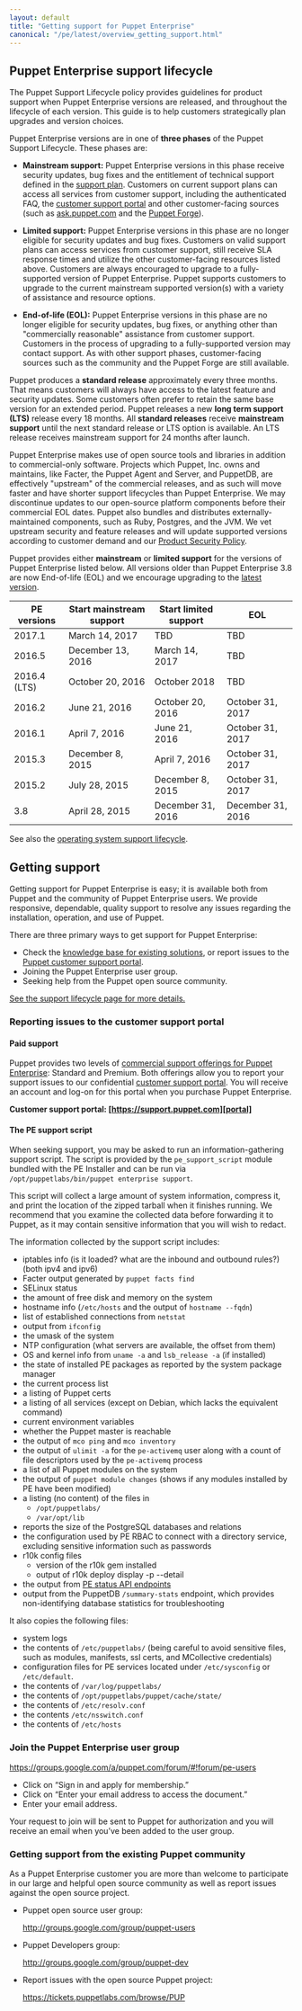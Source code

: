 ```yaml
---
layout: default
title: "Getting support for Puppet Enterprise"
canonical: "/pe/latest/overview_getting_support.html"
---
```


## Puppet Enterprise support lifecycle

The Puppet Support Lifecycle policy provides guidelines for product support when Puppet Enterprise versions are released, and throughout the lifecycle of each version. This guide is to help customers strategically plan upgrades and version choices. 

Puppet Enterprise versions are in one of **three phases** of the Puppet Support Lifecycle. These phases are:

- **Mainstream support:** Puppet Enterprise versions in this phase receive security updates, bug fixes and the entitlement of technical support defined in the [support plan](https://puppet.com/content/puppet-enterprise-support-plans). Customers on current support plans can access all services from customer support, including the authenticated FAQ, the [customer support portal](https://support.puppet.com/hc/en-us/restricted?return_to=https%3A%2F%2Fsupport.puppet.com%2Fhc%2Fen-us) and other customer-facing sources (such as [ask.puppet.com](https://ask.puppet.com/questions/) and the [Puppet Forge](https://forge.puppet.com/)).

- **Limited support:** Puppet Enterprise versions in this phase are no longer eligible for security updates and bug fixes. Customers on valid support plans can access services from customer support, still receive SLA response times and utilize the other customer-facing resources listed above. Customers are always encouraged to upgrade to a fully-supported version of Puppet Enterprise. Puppet supports customers to upgrade to the current mainstream supported version(s) with a variety of assistance and resource options.

- **End-of-life (EOL):** Puppet Enterprise versions in this phase are no longer eligible for security updates, bug fixes, or anything other than "commercially reasonable" assistance from customer support. Customers in the process of upgrading to a fully-supported version may contact support. As with other support phases, customer-facing sources such as the community and the Puppet Forge are still available.

Puppet produces a **standard release** approximately every three months. That means customers will always have access to the latest feature and security updates. Some customers often prefer to retain the same base version for an extended period. Puppet releases a new **long term support (LTS)** release every 18 months. All **standard releases** receive **mainstream support** until the next standard release or LTS option is available. An LTS release receives mainstream support for 24 months after launch.

Puppet Enterprise makes use of open source tools and libraries in addition to commercial-only software. Projects which Puppet, Inc. owns and maintains, like Facter, the Puppet Agent and Server, and PuppetDB, are effectively "upstream" of the commercial releases, and as such will move faster and have shorter support lifecycles than Puppet Enterprise. We may discontinue updates to our open-source platform components before their commercial EOL dates. Puppet also bundles and distributes externally-maintained components, such as Ruby, Postgres, and the JVM. We vet upstream security and feature releases and will update supported versions according to customer demand and our [Product Security Policy](/security/vulnerability_submission_process.html).

Puppet provides either **mainstream** or **limited support** for the versions of Puppet Enterprise listed below. All versions older than Puppet Enterprise 3.8 are now End-of-life (EOL) and we encourage upgrading to the [latest version](https://puppet.com/download-puppet-enterprise).

PE versions     | Start mainstream support   | Start limited support      | EOL
----------------|--------------------------|--------------------------|---------
2017.1 | March 14, 2017                    | TBD                     | TBD
2016.5 | December 13, 2016                 | March 14, 2017          | TBD
2016.4 (LTS) | October 20, 2016            | October 2018            | TBD
2016.2 | June 21, 2016            | October 20, 2016            | October 31, 2017
2016.1 | April 7, 2016            | June 21, 2016               | October 31, 2017
2015.3 | December 8, 2015           | April 7, 2016             | October 31, 2017
2015.2 | July 28, 2015            | December 8, 2015            | October 31, 2017
3.8 | April 28, 2015            | December 31, 2016             | December 31, 2016

See also the [operating system support lifecycle](https://docs.puppet.com/pe/latest/sys_req_os.html#operating-system-support-life-cycles). 

## Getting support

Getting support for Puppet Enterprise is easy; it is available both from Puppet and the community of Puppet Enterprise users. We provide responsive, dependable, quality support to resolve any issues regarding the installation, operation, and use of Puppet.

There are three primary ways to get support for Puppet Enterprise:

- Check the [knowledge base for existing solutions][kb], or report issues to the [Puppet customer support portal][portal].
- Joining the Puppet Enterprise user group.
- Seeking help from the Puppet open source community.

[kb]: https://support.puppet.com/hc/en-us
[portal]: https://support.puppet.com
[lifecycle]: https://puppet.com/misc/puppet-enterprise-lifecycle/
[See the support lifecycle page for more details.][lifecycle]

### Reporting issues to the customer support portal

#### Paid support

Puppet provides two levels of [commercial support offerings for Puppet Enterprise](http://puppet.com/support-services/customer-support): Standard and Premium.  Both offerings allow you to report your support issues to our confidential [customer support portal][portal].  You will receive an account and log-on for this portal when you purchase Puppet Enterprise.

**Customer support portal: [https://support.puppet.com][portal]**

#### The PE support script

When seeking support, you may be asked to run an information-gathering support script. The script is provided by the `pe_support_script` module bundled with the PE Installer and can be run via `/opt/puppetlabs/bin/puppet enterprise support`.

This script will collect a large amount of system information, compress it, and print the location of the zipped tarball when it finishes running. We recommend that you examine the collected data before forwarding it to Puppet, as it may contain sensitive information that you will wish to redact.

The information collected by the support script includes:

- iptables info (is it loaded? what are the inbound and outbound rules?) (both ipv4 and ipv6)
- Facter output generated by `puppet facts find`
- SELinux status
- the amount of free disk and memory on the system
- hostname info (`/etc/hosts` and the output of `hostname --fqdn`)
- list of established connections from `netstat`
- output from `ifconfig`
- the umask of the system
- NTP configuration (what servers are available, the offset from them)
- OS and kernel info from `uname -a` and `lsb_release -a` (if installed)
- the state of installed PE packages as reported by the system package manager
- the current process list
- a listing of Puppet certs
- a listing of all services (except on Debian, which lacks the equivalent command)
- current environment variables
- whether the Puppet master is reachable
- the output of `mco ping` and `mco inventory`
- the output of `ulimit -a` for the `pe-activemq` user along with a count of file descriptors used by the `pe-activemq` process
- a list of all Puppet modules on the system
- the output of `puppet module changes` (shows if any modules installed by PE have been modified)
- a listing (no content) of the files in
   - `/opt/puppetlabs/`
   - `/var/opt/lib`
- reports the size of the PostgreSQL databases and relations
- the configuration used by PE RBAC to connect with a directory service, excluding sensitive information such as passwords
- r10k config files
   * version of the r10k gem installed
   * output of r10k deploy display -p --detail
- the output from [PE status API endpoints](./status_api.html)
- output from the PuppetDB `/summary-stats` endpoint, which provides non-identifying database statistics for troubleshooting

It also copies the following files:

- system logs
- the contents of `/etc/puppetlabs/` (being careful to avoid sensitive files, such as modules, manifests, ssl certs, and MCollective credentials)
- configuration files for PE services located under `/etc/sysconfig` or `/etc/default`.
- the contents of `/var/log/puppetlabs/`
- the contents of `/opt/puppetlabs/puppet/cache/state/`
- the contents of `/etc/resolv.conf`
- the contents `/etc/nsswitch.conf`
- the contents of `/etc/hosts`


### Join the Puppet Enterprise user group

<https://groups.google.com/a/puppet.com/forum/#!forum/pe-users>

- Click on “Sign in and apply for membership.”
- Click on “Enter your email address to access the document.”
- Enter your email address.


Your request to join will be sent to Puppet for authorization and you will receive an email when you’ve been added to the user group.

### Getting support from the existing Puppet community

As a Puppet Enterprise customer you are more than welcome to participate in our large and helpful open source community as well as report issues against the open source project.

- Puppet open source user group:

    <http://groups.google.com/group/puppet-users>
- Puppet Developers group:

    <http://groups.google.com/group/puppet-dev>
- Report issues with the open source Puppet project:

    <https://tickets.puppetlabs.com/browse/PUP>
